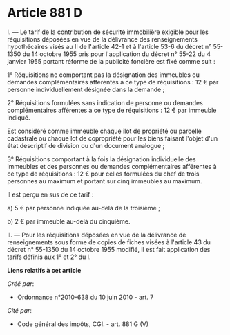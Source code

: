# Article 881 D

I. ― Le tarif de la contribution de sécurité immobilière exigible pour les réquisitions déposées en vue de la délivrance des
renseignements hypothécaires visés au II de l'article 42-1 et à l'article 53-6 du décret n° 55-1350 du 14 octobre 1955 pris
pour l'application du décret n° 55-22 du 4 janvier 1955 portant réforme de la publicité foncière est fixé comme suit : 

1° Réquisitions ne comportant pas la désignation des immeubles ou demandes complémentaires afférentes à ce type de
réquisitions : 12 € par personne individuellement désignée dans la demande ; 

2° Réquisitions formulées sans indication de personne ou demandes complémentaires afférentes à ce type de réquisitions : 12 €
par immeuble indiqué. 

Est considéré comme immeuble chaque îlot de propriété ou parcelle cadastrale ou chaque lot de copropriété pour les biens
faisant l'objet d'un état descriptif de division ou d'un document analogue ; 

3° Réquisitions comportant à la fois la désignation individuelle des immeubles et des personnes ou demandes complémentaires
afférentes à ce type de réquisitions : 12 € pour celles formulées du chef de trois personnes au maximum et portant sur cinq
immeubles au maximum. 

Il est perçu en sus de ce tarif : 

a) 5 € par personne indiquée au-delà de la troisième ; 

b) 2 € par immeuble au-delà du cinquième. 

II. ― Pour les réquisitions déposées en vue de la délivrance de renseignements sous forme de copies de fiches visées à
l'article 43 du décret n° 55-1350 du 14 octobre 1955 modifié, il est fait application des tarifs définis aux 1° et 2° du I.

**Liens relatifs à cet article**

_Créé par_:

  - Ordonnance n°2010-638 du 10 juin 2010 - art. 7

_Cité par_:

  - Code général des impôts, CGI. - art. 881 G (V)
